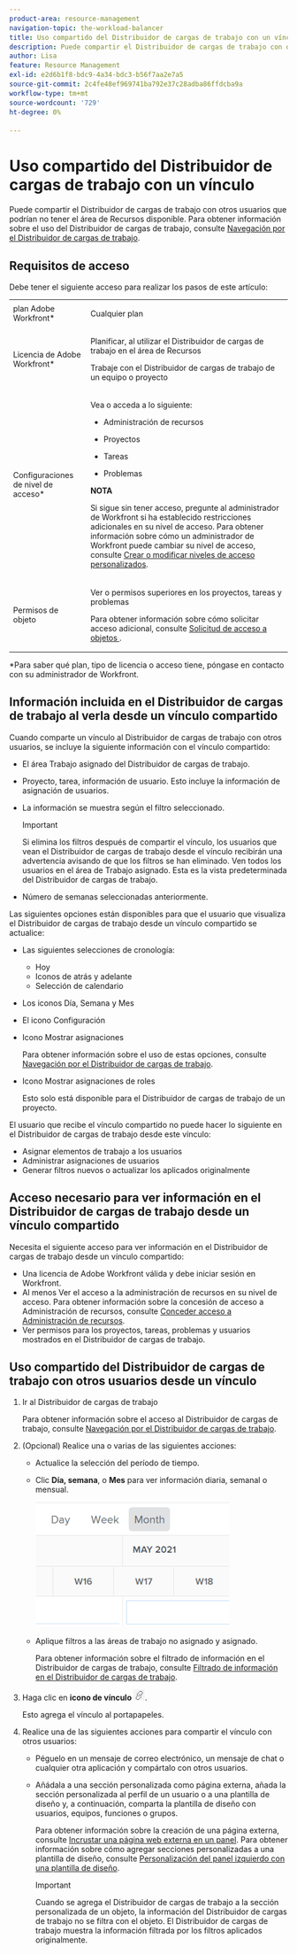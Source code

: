 ```yaml
---
product-area: resource-management
navigation-topic: the-workload-balancer
title: Uso compartido del Distribuidor de cargas de trabajo con un vínculo
description: Puede compartir el Distribuidor de cargas de trabajo con otros usuarios que podrían no tener el área de Recursos disponible. Para obtener información sobre el uso del Distribuidor de cargas de trabajo, consulte Navegación por el Distribuidor de cargas de trabajo.
author: Lisa
feature: Resource Management
exl-id: e2d6b1f8-bdc9-4a34-bdc3-b56f7aa2e7a5
source-git-commit: 2c4fe48ef969741ba792e37c28adba86ffdcba9a
workflow-type: tm+mt
source-wordcount: '729'
ht-degree: 0%

---
```


# Uso compartido del Distribuidor de cargas de trabajo con un vínculo

Puede compartir el Distribuidor de cargas de trabajo con otros usuarios que podrían no tener el área de Recursos disponible. Para obtener información sobre el uso del Distribuidor de cargas de trabajo, consulte [Navegación por el Distribuidor de cargas de trabajo](../../resource-mgmt/workload-balancer/navigate-the-workload-balancer.md).

## Requisitos de acceso

Debe tener el siguiente acceso para realizar los pasos de este artículo:

<table style="table-layout:auto"> 
 <col> 
 <col> 
 <tbody> 
  <tr> 
   <td role="rowheader">plan Adobe Workfront*</td> 
   <td> <p>Cualquier plan</p> </td> 
  </tr> 
  <tr> 
   <td role="rowheader">Licencia de Adobe Workfront*</td> 
   <td> <p>Planificar, al utilizar el Distribuidor de cargas de trabajo en el área de Recursos</p>
   <p>Trabaje con el Distribuidor de cargas de trabajo de un equipo o proyecto</p> </td> 
  </tr> 
  <tr> 
   <td role="rowheader">Configuraciones de nivel de acceso*</td> 
   <td> <p>Vea o acceda a lo siguiente:</p> 
    <ul> 
     <li> <p>Administración de recursos</p> </li> 
     <li> <p>Proyectos</p> </li> 
     <li> <p>Tareas</p> </li> 
     <li> <p>Problemas</p> </li> 
    </ul> <p><b>NOTA</b>

Si sigue sin tener acceso, pregunte al administrador de Workfront si ha establecido restricciones adicionales en su nivel de acceso. Para obtener información sobre cómo un administrador de Workfront puede cambiar su nivel de acceso, consulte <a href="../../administration-and-setup/add-users/configure-and-grant-access/create-modify-access-levels.md" class="MCXref xref">Crear o modificar niveles de acceso personalizados</a>.</p> </td>
</tr> 
  <tr> 
   <td role="rowheader">Permisos de objeto</td> 
   <td> <p>Ver o permisos superiores en los proyectos, tareas y problemas </p> <p>Para obtener información sobre cómo solicitar acceso adicional, consulte <a href="../../workfront-basics/grant-and-request-access-to-objects/request-access.md" class="MCXref xref">Solicitud de acceso a objetos </a>.</p> </td> 
  </tr> 
 </tbody> 
</table>

&#42;Para saber qué plan, tipo de licencia o acceso tiene, póngase en contacto con su administrador de Workfront.

## Información incluida en el Distribuidor de cargas de trabajo al verla desde un vínculo compartido

Cuando comparte un vínculo al Distribuidor de cargas de trabajo con otros usuarios, se incluye la siguiente información con el vínculo compartido:

* El área Trabajo asignado del Distribuidor de cargas de trabajo.
* Proyecto, tarea, información de usuario. Esto incluye la información de asignación de usuarios.
* La información se muestra según el filtro seleccionado.

  >[!IMPORTANT]
  >
  >Si elimina los filtros después de compartir el vínculo, los usuarios que vean el Distribuidor de cargas de trabajo desde el vínculo recibirán una advertencia avisando de que los filtros se han eliminado. Ven todos los usuarios en el área de Trabajo asignado. Esta es la vista predeterminada del Distribuidor de cargas de trabajo.

* Número de semanas seleccionadas anteriormente.

Las siguientes opciones están disponibles para que el usuario que visualiza el Distribuidor de cargas de trabajo desde un vínculo compartido se actualice:

* Las siguientes selecciones de cronología:

   * Hoy
   * Iconos de atrás y adelante
   * Selección de calendario

* Los iconos Día, Semana y Mes
* El icono Configuración
* Icono Mostrar asignaciones

  Para obtener información sobre el uso de estas opciones, consulte [Navegación por el Distribuidor de cargas de trabajo](../../resource-mgmt/workload-balancer/navigate-the-workload-balancer.md).

* Icono Mostrar asignaciones de roles

  Esto solo está disponible para el Distribuidor de cargas de trabajo de un proyecto.

El usuario que recibe el vínculo compartido no puede hacer lo siguiente en el Distribuidor de cargas de trabajo desde este vínculo:

* Asignar elementos de trabajo a los usuarios
* Administrar asignaciones de usuarios
* Generar filtros nuevos o actualizar los aplicados originalmente

## Acceso necesario para ver información en el Distribuidor de cargas de trabajo desde un vínculo compartido

Necesita el siguiente acceso para ver información en el Distribuidor de cargas de trabajo desde un vínculo compartido:

* Una licencia de Adobe Workfront válida y debe iniciar sesión en Workfront.
* Al menos Ver el acceso a la administración de recursos en su nivel de acceso. Para obtener información sobre la concesión de acceso a Administración de recursos, consulte [Conceder acceso a Administración de recursos](../../administration-and-setup/add-users/configure-and-grant-access/grant-access-resource-management.md).
* Ver permisos para los proyectos, tareas, problemas y usuarios mostrados en el Distribuidor de cargas de trabajo.

## Uso compartido del Distribuidor de cargas de trabajo con otros usuarios desde un vínculo

1. Ir al Distribuidor de cargas de trabajo

   Para obtener información sobre el acceso al Distribuidor de cargas de trabajo, consulte [Navegación por el Distribuidor de cargas de trabajo](../../resource-mgmt/workload-balancer/navigate-the-workload-balancer.md).

1. (Opcional) Realice una o varias de las siguientes acciones:

   * Actualice la selección del período de tiempo.
   * Clic **Día, semana**, o **Mes** para ver información diaria, semanal o mensual.

     ![](assets/month-icon-on-toolbar-selected-wb-350x226.png)

   * Aplique filtros a las áreas de trabajo no asignado y asignado.

     Para obtener información sobre el filtrado de información en el Distribuidor de cargas de trabajo, consulte [Filtrado de información en el Distribuidor de cargas de trabajo](../../resource-mgmt/workload-balancer/filter-information-workload-balancer.md).

1. Haga clic en **icono de vínculo** ![](assets/wb-shearable-link-icon-small.png).

   Esto agrega el vínculo al portapapeles.

1. Realice una de las siguientes acciones para compartir el vínculo con otros usuarios:

   * Péguelo en un mensaje de correo electrónico, un mensaje de chat o cualquier otra aplicación y compártalo con otros usuarios.
   * Añádala a una sección personalizada como página externa, añada la sección personalizada al perfil de un usuario o a una plantilla de diseño y, a continuación, comparta la plantilla de diseño con usuarios, equipos, funciones o grupos.

     Para obtener información sobre la creación de una página externa, consulte [Incrustar una página web externa en un panel](../../reports-and-dashboards/dashboards/creating-and-managing-dashboards/embed-external-web-page-dashboard.md). Para obtener información sobre cómo agregar secciones personalizadas a una plantilla de diseño, consulte [Personalización del panel izquierdo con una plantilla de diseño](../../administration-and-setup/customize-workfront/use-layout-templates/customize-left-panel.md).

     >[!IMPORTANT]
     >
     >Cuando se agrega el Distribuidor de cargas de trabajo a la sección personalizada de un objeto, la información del Distribuidor de cargas de trabajo no se filtra con el objeto. El Distribuidor de cargas de trabajo muestra la información filtrada por los filtros aplicados originalmente.
